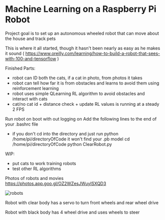 # Machine Learning on a Raspberry Pi Robot

Project goal is to set up an autonomous wheeled robot that can move about the house and track pets 

This is where it all started, though it hasn't been nearly as easy as he makes it sound 
( https://www.oreilly.com/learning/how-to-build-a-robot-that-sees-with-100-and-tensorflow )





Finished Parts:
- robot can ID both the cats, if a cat in photo, from photos it takes
- robot can tell how far it is from obstacles and learns to avoid them using reinforcement learning
- robot uses simple QLearning RL algorithm to avoid obstacles and interact with cats
- cat/no cat id + distance check + update RL values is running at a steady 2 FPS

Run robot on boot with out logging on
Add the following lines to the end of your .bashrc file
* if you don't cd into the directory and just run python /home/pi/directoryOfCode it won't find your .pb model
cd /home/pi/directoryOfCode
python ClearRobot.py


WIP:
- put cats to work training robots
- test other RL algorithms



Photos of robots and movies
https://photos.app.goo.gl/OZ2WZesJWuyISXQD3


![robots](https://github.com/timestocome/RaspberryPi-Robot/blob/master/robots.jpg)


Robot with clear body has a servo to turn front wheels and rear wheel drive

Robot with black body has 4 wheel drive and uses wheels to steer




